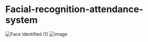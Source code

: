 # Facial-recognition-attendance-system

![Face identified (1)](https://github.com/user-attachments/assets/91bcdb0d-26fb-49be-a44a-e7cf87ea2974)
![image](https://github.com/user-attachments/assets/eedc3484-267b-40e0-ac11-ec621dfe277a)

